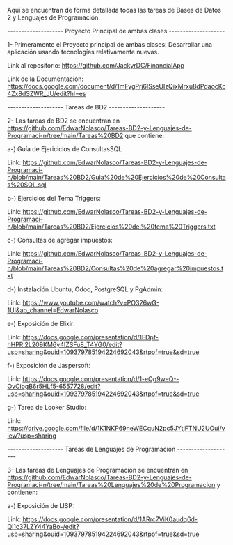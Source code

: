 Aquí se encuentran de forma detallada todas las tareas de Bases de Datos 2 y Lenguajes de Programación.

-------------------- Proyecto Principal de ambas clases --------------------

1- Primeramente el Proyecto principal de ambas clases: Desarrollar una aplicación usando tecnologías relativamente nuevas.

   Link al repositorio: https://github.com/JackyrDC/FinancialApp

   Link de la Documentación: https://docs.google.com/document/d/1mFygPrj6lSseUIzQixMrxu8dPdaocKc4Zx8dSZWR_JU/edit?hl=es

-------------------- Tareas de BD2 --------------------

2- Las tareas de BD2 se encuentran en https://github.com/EdwarNolasco/Tareas-BD2-y-Lenguajes-de-Programaci-n/tree/main/Tareas%20BD2 que contiene:

   a-) Guía de Ejericicios de ConsultasSQL

   Link: https://github.com/EdwarNolasco/Tareas-BD2-y-Lenguajes-de-Programaci-n/blob/main/Tareas%20BD2/Guia%20de%20Ejercicios%20de%20Consultas%20SQL.sql
       
   b-) Ejercicios del Tema Triggers: 

   Link: https://github.com/EdwarNolasco/Tareas-BD2-y-Lenguajes-de-Programaci-n/blob/main/Tareas%20BD2/Ejercicios%20del%20tema%20Triggers.txt
   
   c-) Consultas de agregar impuestos:

   Link: https://github.com/EdwarNolasco/Tareas-BD2-y-Lenguajes-de-Programaci-n/blob/main/Tareas%20BD2/Consultas%20de%20agregar%20impuestos.txt

   d-) Instalación Ubuntu, Odoo, PostgreSQL y PgAdmin:

   Link: https://www.youtube.com/watch?v=PO326wG-1UI&ab_channel=EdwarNolasco

   e-) Exposición de Elixir:

   Link: https://docs.google.com/presentation/d/1FDpf-hHPRl2L209KM6y4IZSFu8_T4YG0/edit?usp=sharing&ouid=109379785194224692043&rtpof=true&sd=true

   f-) Exposición de Jaspersoft:

   Link: https://docs.google.com/presentation/d/1-eQg9weQ--OvCiogB6r5HLf5-6557728/edit?usp=sharing&ouid=109379785194224692043&rtpof=true&sd=true

   g-) Tarea de Looker Studio:

   Link: https://drive.google.com/file/d/1K1NKP69neWECquN2pc5JYtjFTNU2UOui/view?usp=sharing

   -------------------- Tareas de Lenguajes de Programación --------------------

3- Las tareas de Lenguajes de Programación se encuentran en https://github.com/EdwarNolasco/Tareas-BD2-y-Lenguajes-de-Programaci-n/tree/main/Tareas%20Lenguajes%20de%20Programacion y contienen:

   a-) Exposición de LISP:

   Link: https://docs.google.com/presentation/d/1ARrc7ViK0audq6d-Ql1c37LZY44YaBo-/edit?usp=sharing&ouid=109379785194224692043&rtpof=true&sd=true
